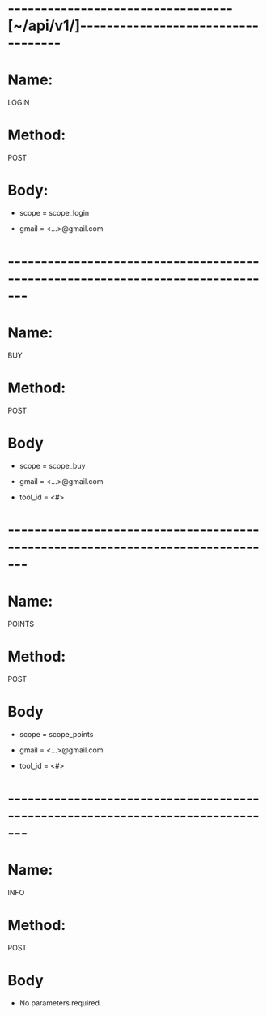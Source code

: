 # ----------------------------------[~/api/v1/]-----------------------------------


# Name: 
   LOGIN 
   
# Method: 
   POST

# Body:

 - scope = scope_login
  
 - gmail = <...>@gmail.com
 

# ------------------------------------------------------------------------------- 


# Name: 
   BUY
   
# Method:
   POST
   
# Body

 - scope = scope_buy

 - gmail = <...>@gmail.com

 - tool_id = <#>
 
 
# ------------------------------------------------------------------------------- 


# Name: 
   POINTS
   
# Method: 
   POST
    
# Body

 - scope = scope_points

 - gmail = <...>@gmail.com

 - tool_id = <#>
 
 
# ------------------------------------------------------------------------------- 
 
 
# Name: 
   INFO
   
# Method: 
   POST
    
# Body

 - No parameters required.

